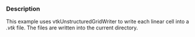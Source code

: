 ### Description

This example uses vtkUnstructuredGridWriter to write each linear cell into a *.vtk* file. The files are written into the current directory.
